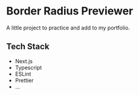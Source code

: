 # Border Radius Previewer

A little project to practice and add to my portfolio.

## Tech Stack
- Next.js
- Typescript
- ESLint
- Prettier
- ...
